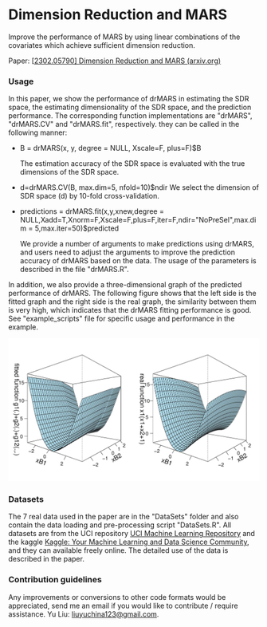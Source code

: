 # Dimension Reduction and MARS
 Improve the performance of MARS by using linear combinations of the covariates which achieve sufficient dimension reduction. 

Paper: [[2302.05790\] Dimension Reduction and MARS (arxiv.org)](https://arxiv.org/abs/2302.05790)

### Usage ###

In this paper, we show the performance of drMARS in estimating the SDR space, the estimating dimensionality of the SDR space, and the prediction performance. The corresponding function implementations are "drMARS", "drMARS.CV" and "drMARS.fit", respectively. they can be called in the following manner:

* B = drMARS(x, y, degree = NULL, Xscale=F, plus=F)$B

  The estimation accuracy of the SDR space is evaluated with the true dimensions of the SDR space.

* d=drMARS.CV(B, max.dim=5, nfold=10)$ndir
  We select the dimension of SDR space (d) by 10-fold cross-validation.

* predictions = drMARS.fit(x,y,xnew,degree = NULL,Xadd=T,Xnorm=F,Xscale=F,plus=F,iter=F,ndir="NoPreSel",max.dim = 5,max.iter=50)$predicted

  We provide a number of arguments to make predictions using drMARS, and users need to adjust the arguments to improve the prediction accuracy of drMARS based on the data. The usage of the parameters is described in the file "drMARS.R".

In addition, we also provide a three-dimensional graph of the predicted performance of drMARS. The following figure shows that the left side is the fitted graph and the right side is the real graph, the similarity between them is very high, which indicates that the drMARS fitting performance is good. See "example_scripts" file for specific usage and performance in the example. 

![three-dimensional graphs](plot_drMARS.jpg)

### Datasets ###

The 7 real data used in the paper are in the "DataSets" folder and also contain the data loading and pre-processing script "DataSets.R". All datasets are from the UCI repository [UCI Machine Learning Repository](https://archive.ics.uci.edu/ml/index.php) and the kaggle  [Kaggle: Your Machine Learning and Data Science Community](https://www.kaggle.com/), and they can available freely online. The detailed use of the data is described in the paper.

### Contribution guidelines ###

Any improvements or conversions to other code formats would be appreciated, send me an email if you would like to contribute / require assistance. 
Yu Liu: liuyuchina123@gmail.com.
